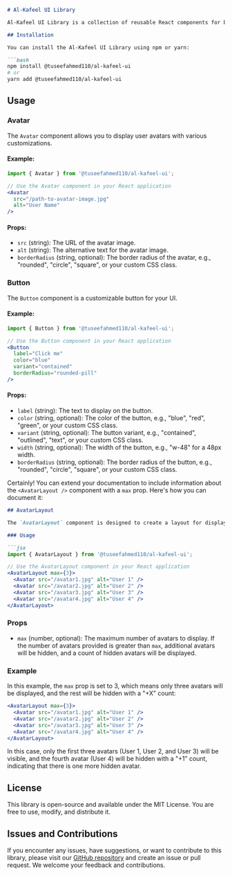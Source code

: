 ```markdown
# Al-Kafeel UI Library

Al-Kafeel UI Library is a collection of reusable React components for building user interfaces. This library provides components such as Avatars and Buttons that you can easily integrate into your projects.

## Installation

You can install the Al-Kafeel UI Library using npm or yarn: 

```bash
npm install @tuseefahmed110/al-kafeel-ui
# or
yarn add @tuseefahmed110/al-kafeel-ui
```

## Usage

### Avatar

The `Avatar` component allows you to display user avatars with various customizations.

#### Example:

```jsx
import { Avatar } from '@tuseefahmed110/al-kafeel-ui';

// Use the Avatar component in your React application
<Avatar
  src="/path-to-avatar-image.jpg"
  alt="User Name"
/>
```

#### Props:

- `src` (string): The URL of the avatar image.
- `alt` (string): The alternative text for the avatar image.
- `borderRadius` (string, optional): The border radius of the avatar, e.g., "rounded", "circle", "square", or your custom CSS class.

### Button

The `Button` component is a customizable button for your UI.

#### Example:

```jsx
import { Button } from '@tuseefahmed110/al-kafeel-ui';

// Use the Button component in your React application
<Button
  label="Click me"
  color="blue"
  variant="contained"
  borderRadius="rounded-pill"
/>
```

#### Props:

- `label` (string): The text to display on the button.
- `color` (string, optional): The color of the button, e.g., "blue", "red", "green", or your custom CSS class.
- `variant` (string, optional): The button variant, e.g., "contained", "outlined", "text", or your custom CSS class.
- `width` (string, optional): The width of the button, e.g., "w-48" for a 48px width.
- `borderRadius` (string, optional): The border radius of the button, e.g., "rounded", "circle", "square", or your custom CSS class.

Certainly! You can extend your documentation to include information about the `<AvatarLayout />` component with a `max` prop. Here's how you can document it:

```markdown
## AvatarLayout

The `AvatarLayout` component is designed to create a layout for displaying avatars, with the ability to control the maximum number of visible avatars.

### Usage

```jsx
import { AvatarLayout } from '@tuseefahmed110/al-kafeel-ui';

// Use the AvatarLayout component in your React application
<AvatarLayout max={3}>
  <Avatar src="/avatar1.jpg" alt="User 1" />
  <Avatar src="/avatar2.jpg" alt="User 2" />
  <Avatar src="/avatar3.jpg" alt="User 3" />
  <Avatar src="/avatar4.jpg" alt="User 4" />
</AvatarLayout>
```

### Props

- `max` (number, optional): The maximum number of avatars to display. If the number of avatars provided is greater than `max`, additional avatars will be hidden, and a count of hidden avatars will be displayed.

### Example

In this example, the `max` prop is set to 3, which means only three avatars will be displayed, and the rest will be hidden with a "+X" count:

```jsx
<AvatarLayout max={3}>
  <Avatar src="/avatar1.jpg" alt="User 1" />
  <Avatar src="/avatar2.jpg" alt="User 2" />
  <Avatar src="/avatar3.jpg" alt="User 3" />
  <Avatar src="/avatar4.jpg" alt="User 4" />
</AvatarLayout>
```

In this case, only the first three avatars (User 1, User 2, and User 3) will be visible, and the fourth avatar (User 4) will be hidden with a "+1" count, indicating that there is one more hidden avatar.



## License

This library is open-source and available under the MIT License. You are free to use, modify, and distribute it.

## Issues and Contributions

If you encounter any issues, have suggestions, or want to contribute to this library, please visit our [GitHub repository](https://github.com/tuseefahmed786/Al-Kafeel-UI-Library.git) and create an issue or pull request. We welcome your feedback and contributions.
```
